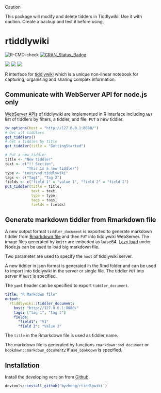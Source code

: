 
> [!CAUTION]
> This package will modify and delete tidders in Tiddlywiki. Use it with caution. 
> Create a backup and test it before using,


# rtiddlywiki
![R-CMD-check](https://github.com/byzheng/rtiddlywiki/workflows/R-CMD-check/badge.svg)
[![CRAN_Status_Badge](http://www.r-pkg.org/badges/version/rtiddlywiki)](https://cran.r-project.org/package=rtiddlywiki)

[![](http://cranlogs.r-pkg.org/badges/grand-total/rtiddlywiki?color=green)](https://cran.r-project.org/package=rtiddlywiki)
[![](http://cranlogs.r-pkg.org/badges/last-month/rtiddlywiki?color=green)](https://cran.r-project.org/package=rtiddlywiki)
[![](http://cranlogs.r-pkg.org/badges/last-week/rtiddlywiki?color=green)](https://cran.r-project.org/package=rtiddlywiki)


R interface for [tiddlywiki](https://tiddlywiki.com/) which is a unique non-linear notebook for capturing, organising and sharing complex information.

## Communicate with WebServer API for node.js only

[WebServer APIs](https://tiddlywiki.com/static/WebServer%2520API.html) of tiddlywiki are implemented in R interface including `GET` list of tiddlers by filters, a tiddler, and file; `PUT` a new tiddler.

```r
tw_options(host = "http://127.0.0.1:8080/")
# Get all tiddlers
get_tiddlers()
# Get a tiddler by title 
get_tiddler(title = "GettingStarted")

# Put a new tiddler 
title <- "New tiddler"
text <- c("!! Section",
          "This is a new tiddler")
type <- "text/vnd.tiddlywiki"
tags <- c("Tag1", "Tag 2")
fields <- c("field 1" = "value 1", "field 2" = "field 2")
put_tiddler(title = title, 
            text = text,
            type = type, 
            tags = tags,
            fields = fields)
```

## Generate markdown tiddler from Rmarkdown file

A new output format `tiddler_document` is exported to generate markdown tiddler from [Rmarkdown file](https://rmarkdown.rstudio.com/) and then `PUT` into tiddlywiki WebServer. The image files generated by `knitr` are embeded as base64. [Lazy load](https://tiddlywiki.com/static/LazyLoading.html) under Node.js can be used to load big markdown file.

Two parameter are used to specify the `host` of tiddlywiki server. 

A new tiddler in json format is generated in the Rmd folder and can be used to import into tiddlywiki in the server or single file. The tiddler `PUT` into server if `host` is specified.

The `yaml` header can be specified to export `tiddler_document`.

```yaml
title: "R Markdown file"
output: 
  rtiddlywiki::tiddler_document:
    host: "http://127.0.0.1:8080/"
    tags: ["tag 1", "tag 2"]
    fields:
      "field1": "V1"
      "field 2": "Value 2"
```

The `title` in the Rmarkdown file is used as tiddler name. 

The markdown file is generated by functions `rmarkdown::md_document` or `bookdown::markdown_document2` if `use_bookdown` is specified.


## Installation

Install the developing version from [Github](https://github.com/byzheng/rtiddlywiki).

```r
devtools::install_github('byzheng/rtiddlywiki')
```
